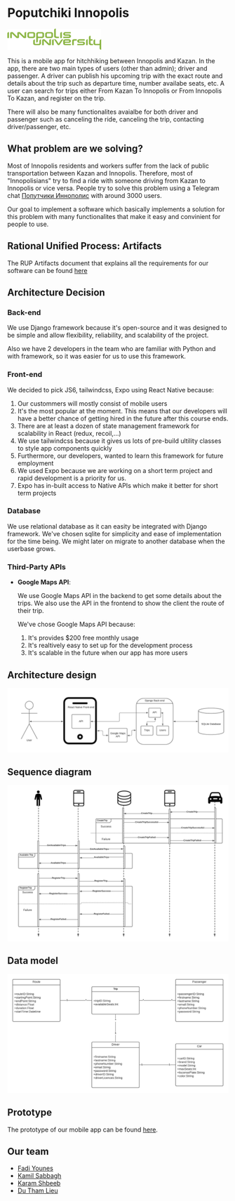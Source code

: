 # Poputchiki Innopolis

<img src="images/innopolis-logo.svg" height="48px" href="https://innopolis.university/en/"/>

This is a mobile app for hitchhiking between Innopolis and Kazan. In the app, there are two main types of users (other than admin); driver and passenger. A driver can publish his upcoming trip with the exact route and details about the trip such as departure time, number availabe seats, etc. A user can search for trips either From Kazan To Innopolis or From Innopolis To Kazan, and register on the trip. 

There will also be many functionalites avaialbe for both driver and passenger such as canceling the ride, canceling the trip, contacting driver/passenger, etc.

## What problem are we solving?

Most of Innopolis residents and workers suffer from the lack of public transportation between Kazan and Innopolis. Therefore, most of "Innopolisians" try to find a ride with someone driving from Kazan to Innopolis or vice versa. People try to solve this problem using a Telegram chat [Попутчики Иннополис](https://t.me/joinchat/BZaU2UDW8zpUizpiMvDRQA) with around 3000 users.

Our goal to implement a software which basically implements a solution for this problem with many functionalites that make it easy and convinient for people to use.

## Rational Unified Process: Artifacts

The RUP Artifacts document that explains all the requirements for our software can be found [here](https://github.com/repeating/PoputchikiInno/blob/main/RUP%20Artifact.pdf)

## Architecture Decision

### Back-end

We use Django framework because it's open-source and it was designed to be simple and allow flexibility, reliability, and scalability of the project.

Also we have 2 developers in the team who are familiar with Python and with framework, so it was easier for us to use this framework.

### Front-end

We decided to pick JS6, tailwindcss, Expo using React Native because:
1. Our custommers will mostly consist of mobile users
2. It's the most popular at the moment. This means that our developers will have a better chance of getting hired in the future after this course ends.
3. There are at least a dozen of state management framework for scalability in React (redux, recoil,...)
4. We use tailwindcss because it gives us lots of pre-build ultility classes to style app components quickly
5. Furthermore,  our developers, wanted to learn this framework for future employment
6. We used Expo because we are working on a short term project and rapid development is a priority for us.
7. Expo has in-built access to Native APIs which make it better for short term projects

### Database

We use relational database as it can easity be integrated with Django framework. We've chosen sqlite for simplicity and ease of implementation for the time being. We might later on migrate to another database when the userbase grows.

### Third-Party APIs

* **Google Maps API**:

    We use Google Maps API in the backend to get some details about the trips. We also use the API in the frontend to show the client the route of their trip. 

    We've chose Google Maps API because:
    1. It's provides $200 free monthly usage
    2. It's realtively easy to set up for the development process
    3. It's scalable in the future when our app has more users

## Architecture design
<img src="images/architecture design.jpg"/>

## Sequence diagram
<img src="images/sequence diagram.jpg"/>

## Data model
<img src="images/data model.jpg"/>



## Prototype

The prototype of our mobile app can be found [here](https://miro.com/app/board/o9J_lypqN9k=/).

## Our team
- [Fadi Younes](https://t.me/fadi_yn)
- [Kamil Sabbagh](https://t.me/KamilSabbagh)
- [Karam Shbeeb](https://t.me/karamshbeb)
- [Du Tham Lieu](https://t.me/niuzi97)
